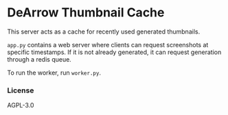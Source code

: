 # DeArrow Thumbnail Cache

This server acts as a cache for recently used generated thumbnails.

`app.py` contains a web server where clients can request screenshots at specific timestamps. If it is not already generated, it can request generation through a redis queue.

To run the worker, run `worker.py`.

### License

AGPL-3.0
